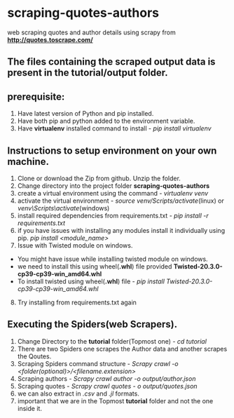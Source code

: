 # scraping-quotes-authors
web scraping quotes and author details using scrapy from **http://quotes.toscrape.com/**

## The files containing the scraped output data is present in the **tutorial/output** folder.

## prerequisite:
1. Have latest version of Python and pip installed.
2. Have both pip and python added to the environment variable.
3. Have **virtualenv** installed command to install - *pip install virtualenv*

## Instructions to setup environment on your own machine.

1. Clone or download the Zip from github. Unzip the folder.
2. Change directory into the project folder **scraping-quotes-authors**
3. create a virtual environment using the command - *virtualenv venv*
4. activate the virtual environment - *source venv/Scripts/activate*(linux) or *venv\Scripts\activate*(windows)
5. install required dependencies from requirements.txt - *pip install -r requirements.txt*
6. if you have issues with installing any modules install it individually using pip. *pip install <module_name>*
7. Issue with Twisted module on windows.
  - You might have issue while installing twisted module on windows.
  - we need to install this using wheel(**.whl**) file provided **Twisted-20.3.0-cp39-cp39-win_amd64.whl**
  - To install twisted using wheel(**.whl**) file - *pip install Twisted-20.3.0-cp39-cp39-win_amd64.whl*
8. Try installing from requirements.txt again

## Executing the Spiders(web Scrapers).
1. Change Directory to the **tutorial** folder(Topmost one) - *cd tutorial*
2. There are two Spiders one scrapes the Author data and another scrapes the Qoutes.
3. Scraping Spiders command structure - *Scrapy crawl <Spider Name> -o <folder(optional)>/<filename.extension>*
4. Scraping authors - *Scrapy crawl author -o output/author.json*
5. Scraping quotes - *Scrapy crawl quotes - o output/quotes.json*
6. we can also extract in *.csv* and *.jl* formats.
7. important that we are in the Topmost **tutorial** folder and not the one inside it.
